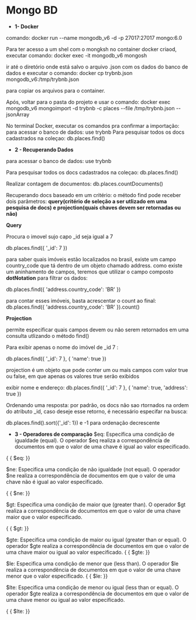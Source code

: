 # Mongo BD

- **1- Docker**

comando: docker run --name mongodb_v6 -d -p 27017:27017 mongo:6.0

Para ter acesso a um shel com o mongksh no container docker criaod, executar  comando:  docker exec -it mongodb_v6 mongosh

ir até o diretório onde está salvo o arquivo .json com os dados do banco de dados e executar o comando: docker cp trybnb.json mongodb_v6:/tmp/trybnb.json

para copiar os arquivos para o container.

Após, voltar para o pasta do projeto e usar o comando: 
docker exec mongodb_v6 mongoimport -d trybnb -c places --file /tmp/trybnb.json --jsonArray

No terminal Docker, executar os comandos pra confirmar a importação:
   para acessar o banco de dados:
use trybnb
  Para pesquisar todos os docs cadastrados na coleçao:
db.places.find()

- **2 - Recuperando Dados** 

para acessar o banco de dados:
use trybnb

Para pesquisar todos os docs cadastrados na coleçao:
db.places.find()

Realizar contagem de documentos:
db.places.countDocuments()

Recuperando docs baseado em um critério: 
o método find pode receber dois parâmetros: **query(critério de seleção a ser utlizado em uma pesquisa de docs) e projection(quais chaves devem ser retornadas ou não)**

**Query**

Procura o imovel sujo capo _id seja igual a 7

db.places.find({ '_id': 7 })

para saber quais imóveis estão localizados no brasil, existe um campo country_code que tá dentro de um objeto chamado address. como existe um aninhamento de campos, teremos que utilizar o campo composto **dotNotation** para filtrar os dados:

db.places.find({ 'address.country_code': 'BR' })

para contar esses imóveis, basta acrescentar o count ao final: 
db.places.find({ 'address.country_code': 'BR' }).count()


**Projection**

permite especificar quais campos devem ou não serem retornados em uma consulta utlizando o método find()

Para exibir apenas o nome do imóvel de _id 7 :

db.places.find({ '_id': 7 }, { 'name': true })

projection é um objeto que pode conter um ou mais campos com valor true ou false, em que apenas os valores true serão exibidos


exibir nome e endereço:
db.places.find({ '_id': 7 }, { 'name': true, 'address': true })

Ordenando uma resposta:
por padrão, os docs não sao rtornados na ordem do atributo _id, caso deseje esse retorno, é necessário especifar na busca:

db.places.find().sort({'_id': 1})
 e -1 para ordenação decrescente

- **3 - Operadores de comparação**
$eq: Específica uma condição de igualdade (equal). O operador $eq realiza a correspondência de documentos em que o valor de uma chave é igual ao valor especificado.

{<chave> { $eq: <valor> }}


$ne: Especifica uma condição de não igualdade (not equal). O operador $ne realiza a correspondência de documentos em que o valor de uma chave não é igual ao valor especificado.

{<chave> { $ne: <valor> }}


$gt: Especifica uma condição de maior que (greater than). O operador $gt realiza a correspondência de documentos em que o valor de uma chave maior que o valor especificado.

{<chave> { $gt: <valor> }}


$gte: Especifica uma condição de maior ou igual (greater than or equal). O operador $gte realiza a correspondência de documentos em que o valor de uma chave maior ou igual ao valor especificado.
{<chave> { $gte: <valor> }}


$le: Especifica uma condição de menor que (less than). O operador $le realiza a correspondência de documentos em que o valor de uma chave menor que o valor especificado.
{<chave> { $le: <valor> }}


$lte: Especifica uma condição de menor ou igual (less than or equal). O operador $gte realiza a correspondência de documentos em que o valor de uma chave menor ou igual ao valor especificado.

{<chave> { $lte: <valor> }}


